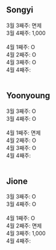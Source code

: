 ## Songyi
3월 3째주: 면제 <br/>
3월 4째주: 1,000<br/>
<br/>
4월 1째주: O <br/>
4월 2째주: O <br/>
4월 3째주: O <br/>
4월 4째주: <br/>
<br/>

## Yoonyoung
3월 3째주: O <br/>
3월 4째주: O <br/>
<br/>
4월 1째주: 면제 <br/>
4월 2째주: O <br/>
4월 3째주: O <br/>
4월 4째주: <br/>
<br/>

## Jione
3월 3째주: O <br/>
3월 4째주: O <br/>
<br/>
4월 1째주: O <br/>
4월 2째주: 면제 <br/>
4월 3째주: 1,000 <br/>
4월 4째주: <br/>
<br/>
